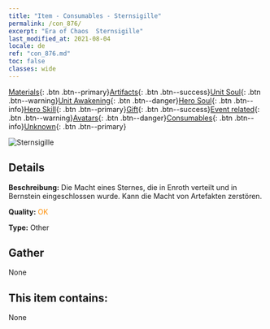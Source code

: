 ```yaml
---
title: "Item - Consumables - Sternsigille"
permalink: /con_876/
excerpt: "Era of Chaos  Sternsigille"
last_modified_at: 2021-08-04
locale: de
ref: "con_876.md"
toc: false
classes: wide
---
```

 [Materials](/ItemsDE/){: .btn .btn--primary}[Artifacts](/ItemsDE/Artifacts/){: .btn .btn--success}[Unit Soul](/ItemsDE/UnitSoul/){: .btn .btn--warning}[Unit Awakening](/ItemsDE/UnitAwakening/){: .btn .btn--danger}[Hero Soul](/ItemsDE/HeroSoul/){: .btn .btn--info}[Hero Skill](/ItemsDE/HeroSkill/){: .btn .btn--primary}[Gift](/ItemsDE/Gift/){: .btn .btn--success}[Event related](/ItemsDE/Events/){: .btn .btn--warning}[Avatars](/ItemsDE/Avatars/){: .btn .btn--danger}[Consumables](/ItemsDE/Consumables/){: .btn .btn--info}[Unknown](/ItemsDE/Unknown/){: .btn .btn--primary}

 ![Sternsigille](/images/t/i_69.png)

## Details
 **Beschreibung:** Die Macht eines Sternes, die in Enroth verteilt und in Bernstein eingeschlossen wurde. Kann die Macht von Artefakten zerstören.

 **Quality:** <span style="color: #FF8C00">OK</span>

 **Type:** Other

## Gather

  None

## This item contains:

  None

